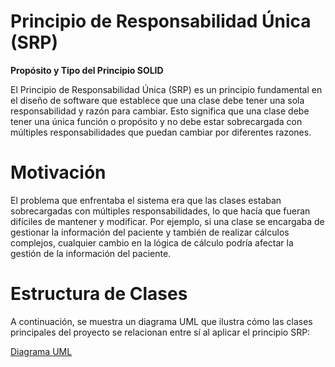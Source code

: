# **Principio de Responsabilidad Única (SRP)**

 **Propósito y Tipo del Principio SOLID**

El Principio de Responsabilidad Única (SRP) es un principio fundamental en el diseño de software que establece que una clase debe tener una sola responsabilidad y razón para cambiar. Esto significa que una clase debe tener una única función o propósito y no debe estar sobrecargada con múltiples responsabilidades que puedan cambiar por diferentes razones.

# **Motivación**

El problema que enfrentaba el sistema era que las clases estaban sobrecargadas con múltiples responsabilidades, lo que hacía que fueran difíciles de mantener y modificar. Por ejemplo, si una clase se encargaba de gestionar la información del paciente y también de realizar cálculos complejos, cualquier cambio en la lógica de cálculo podría afectar la gestión de la información del paciente.

# **Estructura de Clases**

A continuación, se muestra un diagrama UML que ilustra cómo las clases principales del proyecto se relacionan entre sí al aplicar el principio SRP:

  [Diagrama UML](https://github.com/santimarM/SistemaGestionTurnos/blob/main/anexos.md)



